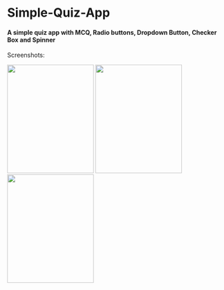 # Simple-Quiz-App
<h4>A simple quiz app with MCQ, Radio buttons, Dropdown Button, Checker Box and Spinner </h4>

Screenshots:

 <img src="https://github.com/SumaitaB/Simple-Quiz-App/assets/51522304/942b9252-c4c3-4a7e-a827-f5cb71a73bb1"  width="200" height="250"> 
  <img src="https://github.com/SumaitaB/Simple-Quiz-App/assets/51522304/7432850f-2692-4f72-afb6-5da683a4b58c"  width="200" height="250"> 
   <img src="https://github.com/SumaitaB/Simple-Quiz-App/assets/51522304/c94a5c52-8ab4-4ffd-9b19-d71cf931f0f1"  width="200" height="250"> 

